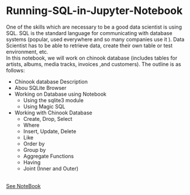 # Running-SQL-in-Jupyter-Notebook
One of the skills which are necessary to be a good data scientist is using SQL. SQL is the standard language for communicating with database systems (popular, used everywhere and so many companies use it ). Data Scientist has to be able to retrieve data, create their own table or test environment, etc. <br>
In this notebook, we will work on chinook database (includes tables for artists, albums, media tracks, invoices ,and customers).
The outline is as follows:
* Chinook database Description
* Abou SQLite Browser
* Working on Database using Notebook
  * Using the sqlite3 module
  * Using Magic SQL
* Working with Chinook Database 
  * Create, Drop, Select
  * Where 
  * Insert, Update, Delete
  * Like
  * Order by
  * Group by
  * Aggregate Functions
  * Having
  * Joint (Inner and Outer)
  <br>
[See NoteBook](https://github.com/MOAMSA/Running-SQL-in-Jupyter-Notebook/blob/master/ChinookSQL.ipynb)
  
